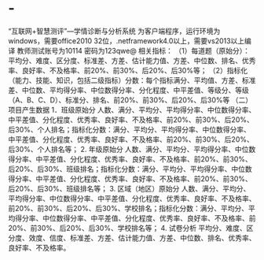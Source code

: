 # -
“互联网+智慧测评”—学情诊断与分析系统
为客户端程序，运行环境为windows，需要office2010 32位，.netframework4.0以上，需要vs2013以上编译
教师测试账号为10114  密码为123qwe@
相关指标：
（1）每道题（原始分）：平均分、难度、区分度、标准差、方差、估计能力值、方差、中位数、排名、优秀率、良好率、不及格率、前20%、前30%、后20%、后30%等；
（2）指标化（能力、技能、知识，包括二级指标）分数：每个指标满分、平均值、方差、标准差、中位数、平均得分率、中位数得分率、分化程度、中平差值、等级分、等级（A、B、C、D）、标准分、排名、前20%、前30%、后20%、后30%等
（二）项目产生数据
1．班级原始分
人数、满分、平均分、平均得分率、中位数得分率、中平差值、分化程度、优秀率、良好率、不及格率、前20%、前30%、后20%、后30%、个人排名；指标化分数：满分、平均分、平均得分率、中位数得分率、中平差值、分化程度、优秀率、良好率、不及格率、前20%、前30%、后20%、后30%、个人排名等；
2.  年级原始分
人数、满分、平均分、平均得分率、中位数得分率、中平差值、分化程度、优秀率、良好率、不及格率、前20%、前30%、后20%、后30%、班级排名；指标化分数：满分、平均分、平均得分率、中位数得分率、中平差值、分化程度、优秀率、良好率、不及格率、前20%、前30%、后20%、后30%、班级排名等；
3. 区域（地区）原始分
人数、满分、平均分、平均得分率、中位数得分率、中平差值、分化程度、优秀率、良好率、不及格率、前20%、前30%、后20%、后30%、学校排名；指标化分数：满分、平均分、平均得分率、中位数得分率、中平差值、分化程度、优秀率、良好率、不及格率、前20%、前30%、后20%、后30%、学校排名等；
4. 试卷分析
平均分、难度、区分度、效度、信度、标准差、方差、估计能力值、方差、中位数、排名、优秀率、良好率、不及格率。

